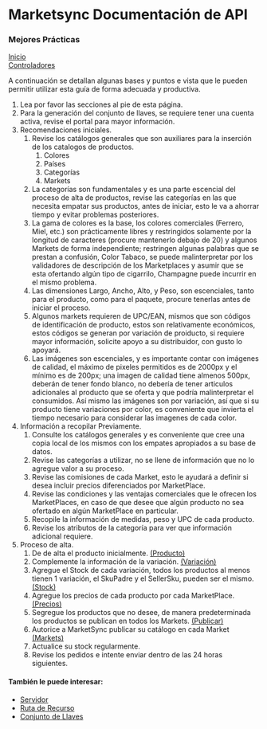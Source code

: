 # Marketsync Documentación de API 
### Mejores Prácticas

[Inicio](/)  
[Controladores](/links/controller.html)


A continuación se detallan algunas bases y puntos e vista que le pueden permitir utilizar esta guía de forma adecuada y productiva.

1. Lea por favor las secciones al pie de esta página.
2. Para la generación del conjunto de llaves, se requiere tener una cuenta activa, revise el portal para mayor información.
3. Recomendaciones iniciales.
   1. Revise los catálogos generales que son auxiliares para la inserción de los catalogos de productos.
      1. Colores
      2. Países
      3. Categorías
      4. Markets
   2. La categorías son fundamentales y es una parte escencial del proceso de alta de productos, revise las categorías en las que necesita empatar sus productos, antes de iniciar, esto le va a ahorrar tiempo y evitar problemas posteriores.
   3. La gama de colores es la base, los colores comerciales (Ferrero, Miel, etc.) son prácticamente libres y restringidos solamente por la longitud de caracteres (procure mantenerlo debajo de 20) y algunos Markets de forma independiente; restringen algunas palabras que se prestan a confusión, Color Tabaco, se puede malinterpretar por los validadores de descripción de los Marketplaces y asumir que se esta ofertando algún tipo de cigarrilo, Champagne puede incurrir en el mismo problema.
   4. Las dimensiones Largo, Ancho, Alto, y Peso, son escenciales, tanto para el producto, como para el paquete, procure tenerlas antes de iniciar el proceso.
   5. Algunos markets requieren de UPC/EAN, mismos que son códigos de identificación de producto, estos son relativamente económicos, estos códigos se generan por variación de proiducto, si requiere mayor información, solicite apoyo a su distribuidor, con gusto lo apoyará.
   6. Las imágenes son escenciales, y es importante contar con imágenes de calidad, el máximo de pixeles permitidos es de 2000px y el mínimo es de 200px; una imagen de calidad tiene almenos 500px, deberán de tener fondo blanco, no debería de tener articulos adicionales al producto que se oferta y que podría malinterpretar el consumidos. Así mismo las imágenes son por variación, así que si su producto tiene variaciones por color, es conveniente que invierta el tiempo necesario para considerar las imagenes de cada color.
4. Información a recopilar Previamente.
   1. Consulte los catálogos generales y es conveniente que cree una copia local de los mismos con los empates apropiados a su base de datos.
   2. Revise las categorías a utilizar, no se llene de información que no lo agregue valor a su proceso.
   3. Revise las comisiones de cada Market, esto le ayudará a definir si desea incluir precios diferenciados por MarketPlace.
   4. Revise las condiciones y las ventajas comerciales que le ofrecen los MarketPlaces, en caso de que desee que algún producto no sea ofertado en algún MarketPlace en particular.
   5. Recopile la información de medidas, peso y UPC de cada producto.
   6. Revise los atributos de la categoría para ver que información adicional requiere.
5. Proceso de alta.
   1. De de alta el producto inicialmente. [(Producto)](../examples/python/productos.py)
   2. Complemente la información de la variación. [(Variación)](../examples/python/variacion.py)
   3. Agregue el Stock de cada variación, todos los productos al menos tienen 1 variación, el SkuPadre y el SellerSku, pueden ser el mismo. [(Stock)](../examples/python/stock.py)
   4. Agregue los precios de cada producto por cada MarketPlace. [(Precios)](../examples/python/precios.py)
   5. Segregue los productos que no desee, de manera predeterminada los productos se publican en todos los Markets. [(Publicar)](../examples/python/publicar.py)
   6. Autorice a MarketSync publicar su catálogo en cada Market [(Markets)](../examples/python/markets.py)
   7. Actualice su stock regularmente.
   8. Revise los pedidos e intente enviar dentro de las 24 horas siguientes.


#### También le puede interesar:

- [Servidor](/links/server.html)
- [Ruta de Recurso](/links/url.html)
- [Conjunto de Llaves](/links/keys.html)
